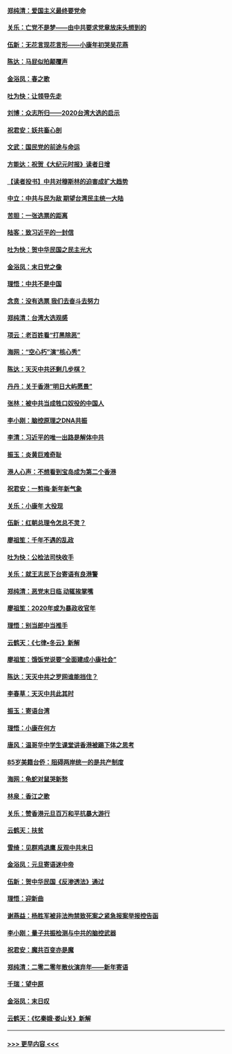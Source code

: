 #### [郑纯清：爱国主义最终要党命](../pages/nsc993/n11802197.md?t=01181833) 
#### [关乐：亡党不是梦——由中共要求党章放床头想到的](../pages/nsc993/n11802156.md?t=01181833) 
#### [伍新：无花言现花言形——小康年初哭吴花燕](../pages/nsc993/n11800044.md?t=01181833) 
#### [陈达：马屁似拍颠覆声](../pages/nsc993/n11800010.md?t=01181833) 
#### [金浴凤：春之歌](../pages/nsc993/n11797687.md?t=01181833) 
#### [吐为快：让领导先走](../pages/nsc993/n11797512.md?t=01181833) 
#### [刘博：众志所归——2020台湾大选的启示](../pages/nsc993/n11796878.md?t=01181833) 
#### [祝君安：妖共畜心剖](../pages/nsc993/n11794273.md?t=01181833) 
#### [文武：国民党的前途与命运](../pages/nsc993/n11794198.md?t=01181833) 
#### [方能达：祝贺《大纪元时报》读者日增](../pages/nsc993/n11793807.md?t=01181833) 
#### [【读者投书】中共对穆斯林的迫害成扩大趋势](../pages/nsc993/n11791371.md?t=01181833) 
#### [中立：中共与民为敌 期望台湾民主统一大陆](../pages/nsc993/n11790392.md?t=01181833) 
#### [苦胆：一张选票的距离](../pages/nsc993/n11788914.md?t=01181833) 
#### [陆客：致习近平的一封信](../pages/nsc993/n11788867.md?t=01181833) 
#### [吐为快：贺中华民国之民主光大](../pages/nsc993/n11788618.md?t=01181833) 
#### [金浴凤：末日党之像](../pages/nsc993/n11787475.md?t=01181833) 
#### [理悟：中共不是中国](../pages/nsc993/n11787463.md?t=01181833) 
#### [念贲：没有选票  我们去奋斗去努力](../pages/nsc993/n11787398.md?t=01181833) 
#### [郑纯清：台湾大选观感](../pages/nsc993/n11786210.md?t=01181833) 
#### [项云：老百姓看“打黑除恶”](../pages/nsc993/n11785398.md?t=01181833) 
#### [海网：“空心朽”演“核心秀”](../pages/nsc993/n11783874.md?t=01181833) 
#### [陈达：天灭中共还剩几步棋？](../pages/nsc993/n11783719.md?t=01181833) 
#### [丹丹：关于香港“明日大屿愿景”](../pages/nsc993/n11783273.md?t=01181833) 
#### [张林：被中共当成牲口奴役的中国人](../pages/nsc993/n11782397.md?t=01181833) 
#### [李小刚：脑控原理之DNA共振](../pages/nsc993/n11780962.md?t=01181833) 
#### [李清：习近平的唯一出路是解体中共](../pages/nsc993/n11780866.md?t=01181833) 
#### [振玉：炎黄巨难奇耻](../pages/nsc993/n11779632.md?t=01181833) 
#### [港人心声：不想看到宝岛成为第二个香港](../pages/nsc993/n11778817.md?t=01181833) 
#### [祝君安：一剪梅‧新年新气象](../pages/nsc993/n11776340.md?t=01181833) 
#### [关乐：小康年 大役现](../pages/nsc993/n11774213.md?t=01181833) 
#### [伍新：红朝总理令怎总不灵？](../pages/nsc993/n11770813.md?t=01181833) 
#### [廖祖笙：千年不遇的乱政](../pages/nsc993/n11770373.md?t=01181833) 
#### [吐为快：公检法司快收手](../pages/nsc993/n11770359.md?t=01181833) 
#### [关乐：就王志民下台寄语有良港警](../pages/nsc993/n11769903.md?t=01181833) 
#### [郑纯清：恶党末日临 动辄挨掌嘴](../pages/nsc993/n11769356.md?t=01181833) 
#### [廖祖笙：2020年或为暴政收官年](../pages/nsc993/n11768216.md?t=01181833) 
#### [理悟：别当郎中当推手](../pages/nsc993/n11768243.md?t=01181833) 
#### [云鹤天：《七律▪冬云》新解](../pages/nsc993/n11768204.md?t=01181833) 
#### [廖祖笙：饿饭党说要“全面建成小康社会”](../pages/nsc993/n11767482.md?t=01181833) 
#### [陈达：天灭中共之罗网谁能挡住？](../pages/nsc993/n11767465.md?t=01181833) 
#### [李春草：天灭中共此其时](../pages/nsc993/n11767452.md?t=01181833) 
#### [振玉：寄语台湾](../pages/nsc993/n11767432.md?t=01181833) 
#### [理悟：小康在何方](../pages/nsc993/n11767394.md?t=01181833) 
#### [唐风：温哥华中学生课堂讲香港被踢下体之思考](../pages/nsc993/n11766848.md?t=01181833) 
#### [85岁美籍台侨：阻碍两岸统一的是共产制度](../pages/nsc993/n11765043.md?t=01181833) 
#### [海网：龟蛇对鼠哭新愁](../pages/nsc993/n11764895.md?t=01181833) 
#### [林泉：香江之歌](../pages/nsc993/n11764415.md?t=01181833) 
#### [关乐：赞香港元旦百万和平抗暴大游行](../pages/nsc993/n11764382.md?t=01181833) 
#### [云鹤天：扶贫](../pages/nsc993/n11764245.md?t=01181833) 
#### [雪绮：见群鸡退鹰  反观中共末日](../pages/nsc993/n11762112.md?t=01181833) 
#### [金浴凤：元旦寄语迷中帝](../pages/nsc993/n11761788.md?t=01181833) 
#### [伍新：贺中华民国《反渗透法》通过](../pages/nsc993/n11761994.md?t=01181833) 
#### [理悟：迎新曲](../pages/nsc993/n11761152.md?t=01181833) 
#### [谢燕益：杨胜军被非法拘禁致死案之紧急报案举报控告函](../pages/nsc993/n11756134.md?t=01181833) 
#### [李小刚：量子共振检测与中共的脑控武器](../pages/nsc993/n11754518.md?t=01181833) 
#### [祝君安：魔共百变亦是魔](../pages/nsc993/n11754469.md?t=01181833) 
#### [郑纯清：二零二零年散伙演弃年——新年寄语](../pages/nsc993/n11754195.md?t=01181833) 
#### [千瑞：望中原](../pages/nsc993/n11754159.md?t=01181833) 
#### [金浴凤：末日叹](../pages/nsc993/n11752359.md?t=01181833) 
#### [云鹤天：《忆秦娥‧娄山关》新解](../pages/nsc993/n11752348.md?t=01181833) 

----
#### [ >>> 更早内容 <<< ](../indexes/nsc993-earlier.md)
